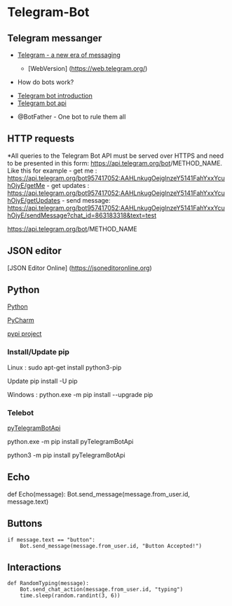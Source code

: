 # Telegram-Bot

## Telegram messanger
* [Telegram - a new era of messaging](https://telegram.org/ "Telegram's official page")
    - [WebVersion] (https://web.telegram.org/)

* How do bots work?
- [Telegram bot introduction](https://core.telegram.org/bots)
- [Telegram bot api](https://core.telegram.org/bots/api)

* @BotFather - One bot to rule them all

## HTTP requests

*All queries to the Telegram Bot API must be served over HTTPS and need to be presented in this form: https://api.telegram.org/bot<token>/METHOD_NAME. Like this for example
    - get me : https://api.telegram.org/bot957417052:AAHLnkugOejglnzeY5141FahYxxYcuhOjyE/getMe
    - get updates : https://api.telegram.org/bot957417052:AAHLnkugOejglnzeY5141FahYxxYcuhOjyE/getUpdates
    - send message: https://api.telegram.org/bot957417052:AAHLnkugOejglnzeY5141FahYxxYcuhOjyE/sendMessage?chat_id=863183318&text=test


https://api.telegram.org/bot<token>/METHOD_NAME

## JSON editor

[JSON Editor Online] (https://jsoneditoronline.org)

## Python

[Python](https://www.python.org/)

[PyCharm](https://www.jetbrains.com/pycharm/)

[pypi project](https://pypi.org/project/pip/)

### Install/Update pip

Linux : sudo apt-get install python3-pip

Update pip install -U pip

﻿Windows : python.exe -m pip install --upgrade pip

### Telebot

[pyTelegramBotApi](https://github.com/eternnoir/pyTelegramBotAPI)

﻿python.exe -m pip install pyTelegramBotApi

python3 -m pip install pyTelegramBotApi


## Echo
def Echo(message):
    Bot.send_message(message.from_user.id, message.text)

## Buttons
    if message.text == "button":
        Bot.send_message(message.from_user.id, "Button Accepted!")

## Interactions
    def RandomTyping(message):
        Bot.send_chat_action(message.from_user.id, "typing")
        time.sleep(random.randint(3, 6))

